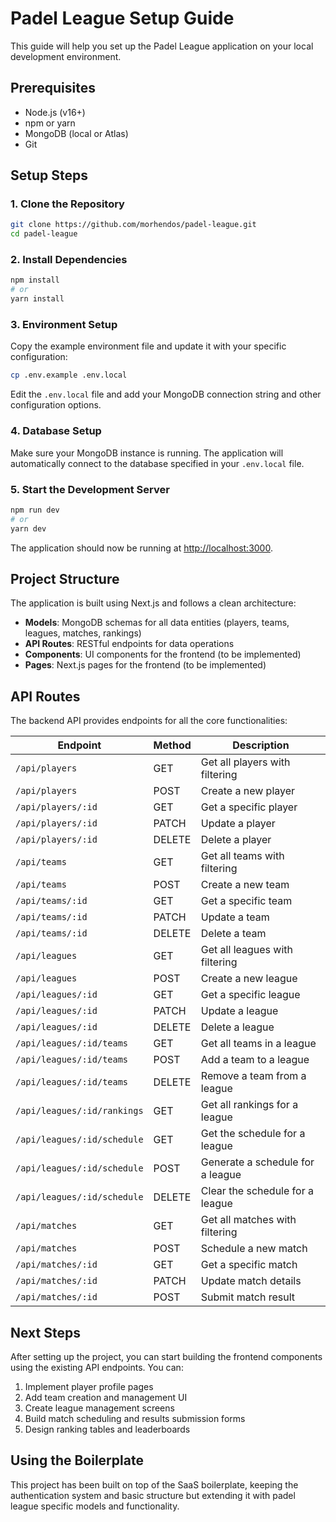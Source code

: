 # Padel League Setup Guide

This guide will help you set up the Padel League application on your local development environment.

## Prerequisites

- Node.js (v16+)
- npm or yarn
- MongoDB (local or Atlas)
- Git

## Setup Steps

### 1. Clone the Repository

```bash
git clone https://github.com/morhendos/padel-league.git
cd padel-league
```

### 2. Install Dependencies

```bash
npm install
# or
yarn install
```

### 3. Environment Setup

Copy the example environment file and update it with your specific configuration:

```bash
cp .env.example .env.local
```

Edit the `.env.local` file and add your MongoDB connection string and other configuration options.

### 4. Database Setup

Make sure your MongoDB instance is running. The application will automatically connect to the database specified in your `.env.local` file.

### 5. Start the Development Server

```bash
npm run dev
# or
yarn dev
```

The application should now be running at [http://localhost:3000](http://localhost:3000).

## Project Structure

The application is built using Next.js and follows a clean architecture:

- **Models**: MongoDB schemas for all data entities (players, teams, leagues, matches, rankings)
- **API Routes**: RESTful endpoints for data operations
- **Components**: UI components for the frontend (to be implemented)
- **Pages**: Next.js pages for the frontend (to be implemented)

## API Routes

The backend API provides endpoints for all the core functionalities:

| Endpoint | Method | Description |
|----------|--------|-------------|
| `/api/players` | GET | Get all players with filtering |
| `/api/players` | POST | Create a new player |
| `/api/players/:id` | GET | Get a specific player |
| `/api/players/:id` | PATCH | Update a player |
| `/api/players/:id` | DELETE | Delete a player |
| `/api/teams` | GET | Get all teams with filtering |
| `/api/teams` | POST | Create a new team |
| `/api/teams/:id` | GET | Get a specific team |
| `/api/teams/:id` | PATCH | Update a team |
| `/api/teams/:id` | DELETE | Delete a team |
| `/api/leagues` | GET | Get all leagues with filtering |
| `/api/leagues` | POST | Create a new league |
| `/api/leagues/:id` | GET | Get a specific league |
| `/api/leagues/:id` | PATCH | Update a league |
| `/api/leagues/:id` | DELETE | Delete a league |
| `/api/leagues/:id/teams` | GET | Get all teams in a league |
| `/api/leagues/:id/teams` | POST | Add a team to a league |
| `/api/leagues/:id/teams` | DELETE | Remove a team from a league |
| `/api/leagues/:id/rankings` | GET | Get all rankings for a league |
| `/api/leagues/:id/schedule` | GET | Get the schedule for a league |
| `/api/leagues/:id/schedule` | POST | Generate a schedule for a league |
| `/api/leagues/:id/schedule` | DELETE | Clear the schedule for a league |
| `/api/matches` | GET | Get all matches with filtering |
| `/api/matches` | POST | Schedule a new match |
| `/api/matches/:id` | GET | Get a specific match |
| `/api/matches/:id` | PATCH | Update match details |
| `/api/matches/:id` | POST | Submit match result |

## Next Steps

After setting up the project, you can start building the frontend components using the existing API endpoints. You can:

1. Implement player profile pages
2. Add team creation and management UI
3. Create league management screens
4. Build match scheduling and results submission forms
5. Design ranking tables and leaderboards

## Using the Boilerplate

This project has been built on top of the SaaS boilerplate, keeping the authentication system and basic structure but extending it with padel league specific models and functionality.
